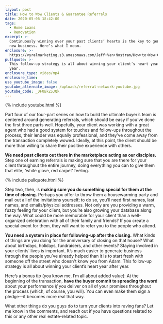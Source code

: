 ```yaml
---
layout: post
title: How to Wow Clients & Guarantee Referrals
date: 2020-05-06 18:42:00
tags:
  - Home Loans
  - Renovation
excerpt: >-
  Continuously winning over your past clients’ hearts is the key to generating
  new business. Here’s what I mean.
enclosure: >-
  https://vyralmarketing.s3.amazonaws.com/Jeff+Van+Nostran/How+to+Wow+Clients+%26+Guarantee+Referrals.mp4
pullquote: >-
  This follow-up strategy is all about winning your client’s heart year after
  year.
enclosure_type: video/mp4
enclosure_time:
use_youtube_image: false
youtube_alternate_image: /uploads/referral-network-youtube.jpg
youtube_code: _DF0BkZSJQk
---
```


{% include youtube.html %}

Part four of our four-part series on how to build the ultimate buyer’s team is centered around generating referrals, which should be easy if you’ve done the first three parts well. Hopefully, your client was working with a great agent who had a good system for touches and follow-ups throughout the process, their lender was equally professional, and they’ve come away from the transaction completely wowed. Ideally, at this point, the client should be more than willing to share their positive experience with others.&nbsp;

**We need past clients out there in the marketplace acting as our disciples.** Step one of earning referrals is making sure that you are there for your client throughout the entire journey, doing everything you can to give them that elite, ‘white glove, red carpet’ feeling.&nbsp;

{% include pullquote.html %}

Step two, then, is **making sure you do something special for them at the time of closing.** Perhaps you offer to throw them a housewarming party and mail out all of the invitations yourself; to do so, you’ll need first names, last names, and emails/physical addresses. Not only are you providing a warm, fuzzy feeling for your client, but you’re also growing your database along the way. What could be more memorable for your client than a well-organized celebration with all of their family and friends? If you create a special event for them, they will want to refer you to the people who attend.&nbsp;

**You need a system in place for following-up after the closing.** What kinds of things are you doing for the anniversary of closing on that house? What about birthdays, holidays, fundraisers, and other events? Staying involved in your clients’ lives is important. It’s much easier to generate business through the people you’ve already helped than it is to start fresh with someone off the street who doesn't know you from Adam. This follow-up strategy is all about winning your client’s heart year after year.

Here’s a bonus tip (you know me, I’m all about added value): At the beginning of the transaction, **have the buyer commit to spreading the word** about your performance *if* you deliver on all of your promises throughout the process (which, of course, you will). You can even make them sign a pledge—it becomes more real that way.&nbsp;

What other things do you guys do to turn your clients into raving fans? Let me know in the comments, and reach out if you have questions related to this or any other real estate-related topic.